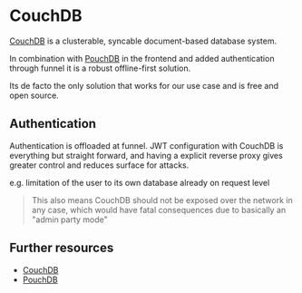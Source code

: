 # CouchDB

[CouchDB](https://couchdb.apache.org/) is a clusterable, syncable document-based database system.

In combination with [PouchDB](https://pouchdb.com/) in the frontend and added authentication through funnel it is a robust offline-first
solution.

Its de facto the only solution that works for our use case and is free and open source.

## Authentication

Authentication is offloaded at funnel. JWT configuration with CouchDB is everything but straight forward,
and having a explicit reverse proxy gives greater control and reduces surface for attacks.

e.g. limitation of the user to its own database already on request level

> This also means CouchDB should not be exposed over the network in any case, which
> would have fatal consequences due to basically an "admin party mode"


## Further resources

- [CouchDB](https://couchdb.com/)
- [PouchDB](https://pouchdb.com/)
